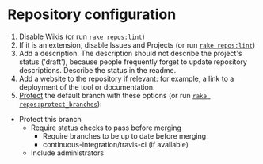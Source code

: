 # Repository configuration

1. Disable Wikis (or run [`rake repos:lint`](https://github.com/open-contracting/standard-maintenance-scripts))
1. If it is an extension, disable Issues and Projects (or run [`rake repos:lint`](https://github.com/open-contracting/standard-maintenance-scripts))
1. Add a description. The description should not describe the project's status ('draft'), because people frequently forget to update repository descriptions. Describe the status in the readme.
1. Add a website to the repository if relevant: for example, a link to a deployment of the tool or documentation.
1. [Protect](https://help.github.com/articles/about-protected-branches/) the default branch with these options (or run [`rake repos:protect_branches`](https://github.com/open-contracting/standard-maintenance-scripts)):

* Protect this branch
  * Require status checks to pass before merging
    * Require branches to be up to date before merging
    * continuous-integration/travis-ci (if available)
  * Include administrators
